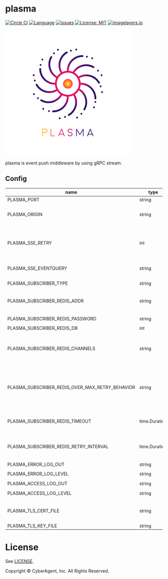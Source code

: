 plasma
==========

[![Circle CI](https://circleci.com/gh/openfresh/plasma.svg?style=shield&circle-token=8e3162c9a55b29a5fa0488834225a84c013977b1)](https://circleci.com/gh/openfresh/plasma)
[![Language](https://img.shields.io/badge/language-go-brightgreen.svg?style=flat)](https://golang.org/)
[![issues](https://img.shields.io/github/issues/openfresh/plasma.svg?style=flat)](https://github.com/openfresh/plasma/issues?state=open)
[![License: MIT](https://img.shields.io/badge/license-MIT-orange.svg)](LICENSE)
[![imagelayers.io](https://badge.imagelayers.io/openfresh/plasma:latest.svg)](https://imagelayers.io/?images=openfresh/plasma:latest 'Get your own badge on imagelayers.io')

![logo](img/plasma_logo.png)

plasma is event push middleware by using gRPC stream.

## Config

| name                                            | type          | desc                                                                                  | default        | note                                                                               |
|-------------------------------------------------|---------------|---------------------------------------------------------------------------------------|----------------|------------------------------------------------------------------------------------|
| PLASMA_PORT                                     | string        | port number                                                                           | 8080           |                                                                                    |
| PLASMA_ORIGIN                                   | string        | set to Access-Controll-Allow-Origin                                                   |                |                                                                                    |
| PLASMA_SSE_RETRY                                | int           | reconnect to the source milliseconds after each connection is closed                  | 2000           |                                                                                    |
| PLASMA_SSE_EVENTQUERY                           | string        | use as a querystring in SSE                                                           | eventType      | ex) /?eventType=program:1234:views                                                 |
| PLASMA_SUBSCRIBER_TYPE                          | string        | subscriber type                                                                       | mock           | support "mock" and "redis"                                                         |
| PLASMA_SUBSCRIBER_REDIS_ADDR                    | string        | Redis address including port number                                                   | localhost:6379 |                                                                                    |
| PLASMA_SUBSCRIBER_REDIS_PASSWORD                | string        | Redis password                                                                        |                |                                                                                    |
| PLASMA_SUBSCRIBER_REDIS_DB                      | int           | Redis DB                                                                              | 0              |                                                                                    |
| PLASMA_SUBSCRIBER_REDIS_CHANNELS                | string        | channels of Redis to subscribe (multiple specifications possible)                     |                |                                                                                    |
| PLASMA_SUBSCRIBER_REDIS_OVER_MAX_RETRY_BEHAVIOR | string        | Behavior of plasma when the number of retries connecting to Redis exceeds the maximum |                | "die" or "alive"                                                                   |
| PLASMA_SUBSCRIBER_REDIS_TIMEOUT                 | time.Duration | timeout for receive message from Redis                                                | 1s             |                                                                                    |
| PLASMA_SUBSCRIBER_REDIS_RETRY_INTERVAL          | time.Duration | interval for retry to receive message from Redis                                      | 5s             |                                                                                    |
| PLASMA_ERROR_LOG_OUT                            | string        | log file path                                                                         |                | stdout, stderr, filepath                                                           |
| PLASMA_ERROR_LOG_LEVEL                          | string        | log output level                                                                      |                | panic,fatal,error,warn,info,debug                                                  |
| PLASMA_ACCESS_LOG_OUT                           | string        | log file path                                                                         |                | stdout, stderr, filepath                                                           |
| PLASMA_ACCESS_LOG_LEVEL                         | string        | log output level                                                                      |                | panic,fatal,error,warn,info,debug                                                  |
| PLASMA_TLS_CERT_FILE                            | string        | cert file path                                                                        |                | TLS is enabled only when you set both PLASMA_TLS_CERT_FILE and PLASMA_TLS_KEY_FILE |
| PLASMA_TLS_KEY_FILE                             | string        | key file path                                                                         |                |                                                                                    |


License
===
See [LICENSE](LICENSE).

Copyright © CyberAgent, Inc. All Rights Reserved.
